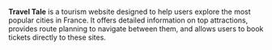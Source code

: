 **Travel Tale** is a tourism website designed to help users explore the most popular cities in France. It offers detailed information on top attractions, provides route planning to navigate between them, and allows users to book tickets directly to these sites.
